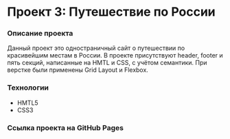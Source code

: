 # Проект 3: Путешествие по России

### Описание проекта
Данный проект это одностраничный сайт о путешествии по красивейшим местам в России. В проекте присутствуют header, footer и пять секций, написанные на HMTL и CSS, с учётом семантики. При верстке были применены Grid Layout и Flexbox.

### Технологии

* HMTL5
* CSS3

### Ссылка проекта на GitHub Pages


